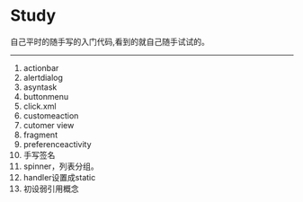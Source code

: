 Study
=====

自己平时的随手写的入门代码,看到的就自己随手试试的。


-----
1.  actionbar <br>
2.  alertdialog <br>
3.  asyntask <br>
4.  buttonmenu <br>
5.  click.xml <br>
6.  customeaction <br>
7.  cutomer view <br>
8.  fragment <br>
9.  preferenceactivity <br>
10. 手写签名 <br>
11. spinner，列表分组。<br>
12. handler设置成static<br>
13. 初设弱引用概念

